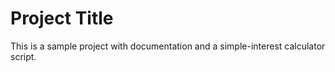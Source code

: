 # Project Title

This is a sample project with documentation and a simple-interest calculator script.
